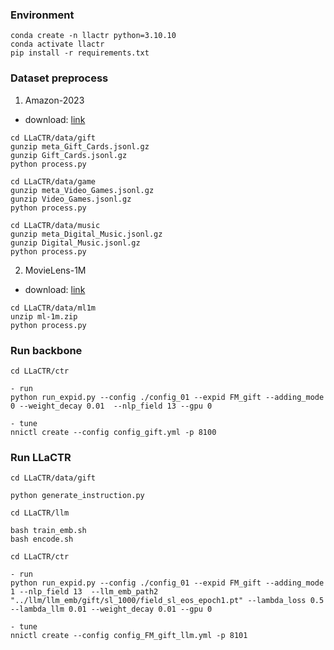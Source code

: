 ### Environment
```
conda create -n llactr python=3.10.10
conda activate llactr
pip install -r requirements.txt
```

### Dataset preprocess
1. Amazon-2023
- download: [link](https://amazon-reviews-2023.github.io/)
```
cd LLaCTR/data/gift
gunzip meta_Gift_Cards.jsonl.gz
gunzip Gift_Cards.jsonl.gz
python process.py

cd LLaCTR/data/game
gunzip meta_Video_Games.jsonl.gz
gunzip Video_Games.jsonl.gz
python process.py

cd LLaCTR/data/music
gunzip meta_Digital_Music.jsonl.gz
gunzip Digital_Music.jsonl.gz
python process.py
```

2. MovieLens-1M
- download: [link](https://grouplens.org/datasets/MovieLens/1m/)
```
cd LLaCTR/data/ml1m
unzip ml-1m.zip
python process.py
```

### Run backbone
```
cd LLaCTR/ctr

- run
python run_expid.py --config ./config_01 --expid FM_gift --adding_mode 0 --weight_decay 0.01  --nlp_field 13 --gpu 0

- tune
nnictl create --config config_gift.yml -p 8100
```

### Run LLaCTR
```
cd LLaCTR/data/gift

python generate_instruction.py

cd LLaCTR/llm

bash train_emb.sh
bash encode.sh

cd LLaCTR/ctr

- run
python run_expid.py --config ./config_01 --expid FM_gift --adding_mode 1 --nlp_field 13  --llm_emb_path2 "../llm/llm_emb/gift/sl_1000/field_sl_eos_epoch1.pt" --lambda_loss 0.5 --lambda_llm 0.01 --weight_decay 0.01 --gpu 0

- tune
nnictl create --config config_FM_gift_llm.yml -p 8101
```

